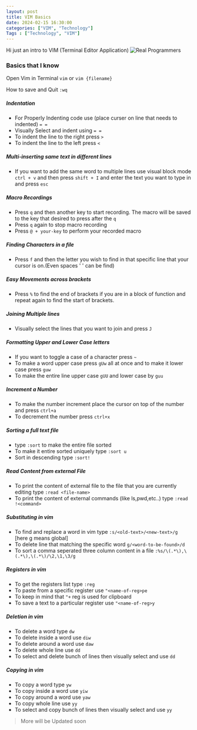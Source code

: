 ```yaml
---
layout: post
title: VIM Basics
date: 2024-02-15 16:30:00
categories: ["VIM", "Technology"]
Tags : ["Technology", "VIM"]
---
```


Hi just an intro to VIM (Terminal Editor Application)
![Real Programmers](https://imgs.xkcd.com/comics/real_programmers.png)

### Basics that I know

Open Vim in Terminal ```vim``` or ```vim {filename} ```

How to save and Quit ```:wq```

##### Indentation
- For Properly Indenting code use (place curser on line that needs to indented) ``` = = ```
- Visually Select and indent using ``` = = ```
- To indent the line to the right press ```>```
- To indent the line to the left press ```<```

##### Multi-inserting same text in different lines 
- If you want to add the same word to multiple lines use visual block mode ```ctrl + v``` and then press ```shift + I``` and enter the text you want to type in and press ```esc```

##### Macro Recordings
- Press ```q``` and then another key to start recording. The macro will be saved to the key that desired to press after the ```q```
- Press ```q``` again to stop macro recording
- Press ```@ + your-key``` to perform your recorded macro


##### Finding Characters in a file
- Press ```f``` and then the letter you wish to find in that specific line that your cursor is on.(Even spaces ' ' can be find)

##### Easy Movements across brackets
- Press ```%``` to find the end of brackets if you are in a block of function and repeat again to find the start of brackets.

##### Joining Multiple lines
- Visually select the lines that you want to join and press ```J```

##### Formatting Upper and Lower Case letters
- If you want to toggle a case of a character press ```~```
- To make a word upper case press ```gUw``` all at once and to make it lower case press ```guw```
- To make the entire line upper case ```gUU``` and lower case by ```guu```

##### Increment a Number
- To make the number increment place the cursor on top of the number and press ```ctrl+a```
- To decrement the number press ```ctrl+x```

##### Sorting a full text file
- type ```:sort``` to make the entire file sorted
- To make it entire sorted uniquely type ```:sort u```
- Sort in descending type ```:sort!```

##### Read Content from external File
- To print the content of external file to the file that you are currently editing type ```:read <file-name>```
- To print the content of external commands (like ls,pwd,etc..) type ```:read !<command>```

##### Substituting in vim
- To find and replace a word in vim type ```:s/<old-text>/<new-text>/g``` [here g means global]
- To delete line that matching the specific word ```g/<word-to-be-found>/d```
- To sort a comma seperated three column content in a file ```:%s/\(.*\),\(.*\),\(.*\)/\2,\1,\3/g```

##### Registers in vim
- To get the registers list type ```:reg```
- To paste from a specific register use ```"<name-of-reg>pe```
- To keep in mind that ```"+``` reg is used for clipboard
- To save a text to a particular register use ```"<name-of-reg>y```
   
##### Deletion in vim
- To delete a word type ```dw```
- To delete inside a word use ```diw```
- To delete around a word use ```daw```
- To delete whole line use ```dd```
- To select and delete bunch of lines then visually select and use ```dd```

##### Copying in vim
- To copy a word type ```yw```
- To copy inside a word use ```yiw```
- To copy around a word use ```yaw```
- To copy whole line use ```yy```
- To select and copy bunch of lines then visually select and use ```yy```

> More will be Updated soon
